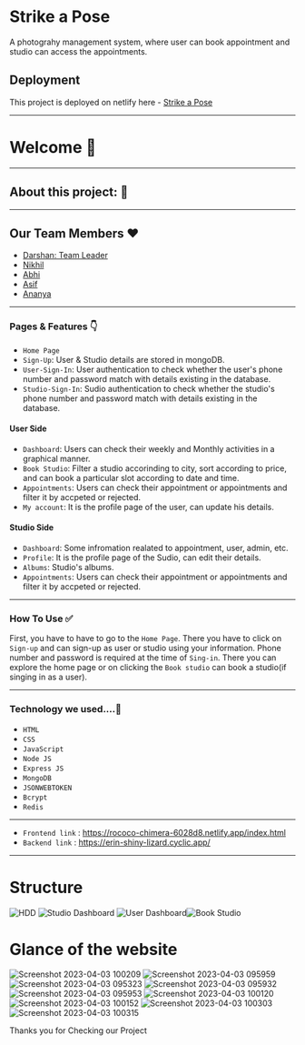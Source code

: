 # Strike a Pose
A photograhy management system, where user can book appointment and studio can access the appointments.

## Deployment

This project is deployed on netlify here - [Strike a Pose](https://rococo-chimera-6028d8.netlify.app/index.html)



---

# Welcome 👋

---

## About this project: 🙌




---

## Our Team Members ❤

- [Darshan: Team Leader](https://www.linkedin.com/in/darshan0261/)
- [Nikhil](https://www.linkedin.com/in/nikhil-kumar-67442a201/)
- [Abhi](https://www.linkedin.com/in/abhi-panchal-29721423a/)
- [Asif](https://www.linkedin.com/in/asif-patel-389b831a2/)
- [Ananya](https://www.linkedin.com/in/ananya-kumari-singh-b06564248/)

---

### Pages & Features 👇

- `Home Page`
- `Sign-Up`: User & Studio details are stored in mongoDB.
- `User-Sign-In`: User authentication to check whether the user's phone number and password match with details existing in the database.
- `Studio-Sign-In`: Sudio authentication to check whether the studio's phone number and password match with details existing in the database.

#### User Side
- `Dashboard`: Users can check their weekly and Monthly activities in a graphical manner.
- `Book Studio`: Filter a studio accorinding to city, sort according to price, and can book a particular slot according to date and time.
- `Appointments`: Users can check their appointment or appointments and filter it by accpeted or rejected.
- `My account`: It is the profile page of the user, can update his details.

#### Studio Side
- `Dashboard`: Some infromation realated to appointment, user, admin, etc.
- `Profile`: It is the profile page of the Sudio, can edit their details.
- `Albums`: Studio's albums.
- `Appointments`: Users can check their appointment or appointments and filter it by accpeted or rejected.

---

### How To Use ✅

First, you have to have to go to the `Home Page`. There you have to click on `Sign-up` and can sign-up as user or studio using your information. Phone number and password is required at the time of `Sing-in`. There you can explore the home page or on clicking the `Book studio` can book a studio(if singing in as a user).

---

### Technology we used....🔧

- `HTML` 
- `CSS` 
- `JavaScript`
- `Node JS`
- `Express JS`
- `MongoDB` 
- `JSONWEBTOKEN`
- `Bcrypt`
- `Redis`

----
- `Frontend link` : https://rococo-chimera-6028d8.netlify.app/index.html
- `Backend link`  : https://erin-shiny-lizard.cyclic.app/
----

# Structure

![HDD](https://user-images.githubusercontent.com/112763650/229427956-a17d0576-85aa-43fd-8ca9-df56722a9d1b.png)
![Studio Dashboard](https://user-images.githubusercontent.com/112763650/229427965-f969485a-03a8-4735-b009-6a01bccb7289.png)
![User Dashboard](https://user-images.githubusercontent.com/112763650/229427968-5b75b98d-8197-4e56-8335-c332a1a5cbf1.png)![Book Studio](https://user-images.githubusercontent.com/112763650/229428322-aad8a865-2afb-4a3e-bb6e-b02fd353da9a.png)



# Glance of the website
![Screenshot 2023-04-03 100209](https://user-images.githubusercontent.com/112763650/229418519-24fb8d42-f292-4b5f-becd-2098273dd780.png)
![Screenshot 2023-04-03 095959](https://user-images.githubusercontent.com/112763650/229418416-9ff24489-4c82-4dc5-aecc-5d64c18d1f98.png)
![Screenshot 2023-04-03 095323](https://user-images.githubusercontent.com/112763650/229418339-25b9c8a6-146c-441f-8b8d-78b7bf394c6a.png)
![Screenshot 2023-04-03 095932](https://user-images.githubusercontent.com/112763650/229418379-28aab616-b3db-4a39-9d49-90aeb9c17eac.png)
![Screenshot 2023-04-03 095953](https://user-images.githubusercontent.com/112763650/229418398-27512d98-4eff-4f68-96ef-082ee507cfd2.png)
![Screenshot 2023-04-03 100120](https://user-images.githubusercontent.com/112763650/229418482-e34ad59d-fb8d-448c-b97a-c948e4fc9dd3.png)
![Screenshot 2023-04-03 100152](https://user-images.githubusercontent.com/112763650/229418502-bb25fa67-cc12-4e79-b0a3-c2b8ea8b2bc3.png)
![Screenshot 2023-04-03 100303](https://user-images.githubusercontent.com/112763650/229418602-c8f933e6-4087-4b6a-9bf3-987969375dd0.png)
![Screenshot 2023-04-03 100315](https://user-images.githubusercontent.com/112763650/229418622-8a5e16c8-3b0f-42e6-a44f-4a134a05c3ce.png)




Thanks you for Checking our Project
